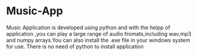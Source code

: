 # Music-App
 Music Application is developed using python and with the helpp of application ,you can play a large range of audio  fromats,including wav,mp3 and numpy arrays.You can also install the .exe file in your windows system for use. There is no need of python to install application

 
 


